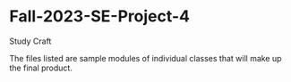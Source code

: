 # Fall-2023-SE-Project-4
Study Craft

The files listed are sample modules of individual classes that will make up the final product.
